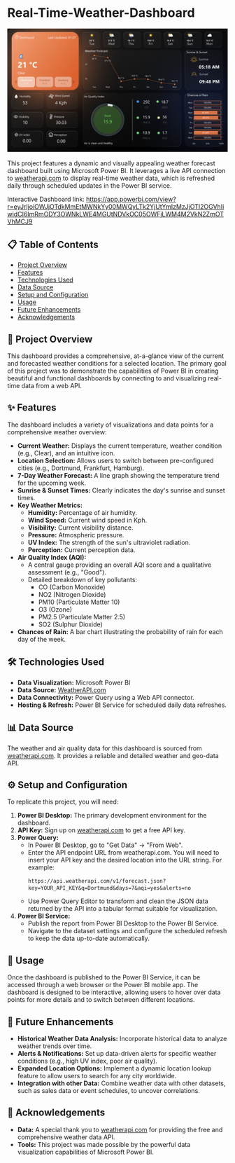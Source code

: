 # Real-Time-Weather-Dashboard


<img src="weather_dashboard.png" alt="A screenshot of the real-time weather forecast dashboard showing various metrics like temperature, air quality, and a 7-day forecast." width="800">


This project features a dynamic and visually appealing weather forecast dashboard built using Microsoft Power BI. It leverages a live API connection to [weatherapi.com](https://www.weatherapi.com/) to display real-time weather data, which is refreshed daily through scheduled updates in the Power BI service.

Interactive Dashboard link: https://app.powerbi.com/view?r=eyJrIjoiOWJjOTdkMmEtMWNkYy00MWQyLTk2YjUtYmIzMzJjOTI2OGVhIiwidCI6ImRmODY3OWNkLWE4MGUtNDVkOC05OWFjLWM4M2VkN2ZmOTVhMCJ9

## 📋 Table of Contents

  - [Project Overview](https://www.google.com/search?q=%23-project-overview)
  - [Features](https://www.google.com/search?q=%23-features)
  - [Technologies Used](https://www.google.com/search?q=%23-technologies-used)
  - [Data Source](https://www.google.com/search?q=%23-data-source)
  - [Setup and Configuration](https://www.google.com/search?q=%23-setup-and-configuration)
  - [Usage](https://www.google.com/search?q=%23-usage)
  - [Future Enhancements](https://www.google.com/search?q=%23-future-enhancements)
  - [Acknowledgements](https://www.google.com/search?q=%23-acknowledgements)

## 📝 Project Overview

This dashboard provides a comprehensive, at-a-glance view of the current and forecasted weather conditions for a selected location. The primary goal of this project was to demonstrate the capabilities of Power BI in creating beautiful and functional dashboards by connecting to and visualizing real-time data from a web API.

## ✨ Features

The dashboard includes a variety of visualizations and data points for a comprehensive weather overview:

  * **Current Weather:** Displays the current temperature, weather condition (e.g., Clear), and an intuitive icon.
  * **Location Selection:** Allows users to switch between pre-configured cities (e.g., Dortmund, Frankfurt, Hamburg).
  * **7-Day Weather Forecast:** A line graph showing the temperature trend for the upcoming week.
  * **Sunrise & Sunset Times:** Clearly indicates the day's sunrise and sunset times.
  * **Key Weather Metrics:**
      * **Humidity:** Percentage of air humidity.
      * **Wind Speed:** Current wind speed in Kph.
      * **Visibility:** Current visibility distance.
      * **Pressure:** Atmospheric pressure.
      * **UV Index:** The strength of the sun's ultraviolet radiation.
      * **Perception:** Current perception data.
  * **Air Quality Index (AQI):**
      * A central gauge providing an overall AQI score and a qualitative assessment (e.g., "Good").
      * Detailed breakdown of key pollutants:
          * CO (Carbon Monoxide)
          * NO2 (Nitrogen Dioxide)
          * PM10 (Particulate Matter 10)
          * O3 (Ozone)
          * PM2.5 (Particulate Matter 2.5)
          * SO2 (Sulphur Dioxide)
  * **Chances of Rain:** A bar chart illustrating the probability of rain for each day of the week.

## 🛠️ Technologies Used

  * **Data Visualization:** Microsoft Power BI
  * **Data Source:** [WeatherAPI.com](https://www.weatherapi.com/)
  * **Data Connectivity:** Power Query using a Web API connector.
  * **Hosting & Refresh:** Power BI Service for scheduled daily data refreshes.

## 📊 Data Source

The weather and air quality data for this dashboard is sourced from [weatherapi.com](https://www.weatherapi.com/). It provides a reliable and detailed weather and geo-data API.

## ⚙️ Setup and Configuration

To replicate this project, you will need:

1.  **Power BI Desktop:** The primary development environment for the dashboard.
2.  **API Key:** Sign up on [weatherapi.com](https://www.weatherapi.com/) to get a free API key.
3.  **Power Query:**
      * In Power BI Desktop, go to "Get Data" -\> "From Web".
      * Enter the API endpoint URL from weatherapi.com. You will need to insert your API key and the desired location into the URL string. For example:
        ```
        https://api.weatherapi.com/v1/forecast.json?key=YOUR_API_KEY&q=Dortmund&days=7&aqi=yes&alerts=no
        ```
      * Use Power Query Editor to transform and clean the JSON data returned by the API into a tabular format suitable for visualization.
4.  **Power BI Service:**
      * Publish the report from Power BI Desktop to the Power BI Service.
      * Navigate to the dataset settings and configure the scheduled refresh to keep the data up-to-date automatically.

## 🚀 Usage

Once the dashboard is published to the Power BI Service, it can be accessed through a web browser or the Power BI mobile app. The dashboard is designed to be interactive, allowing users to hover over data points for more details and to switch between different locations.

## 🔮 Future Enhancements

  * **Historical Weather Data Analysis:** Incorporate historical data to analyze weather trends over time.
  * **Alerts & Notifications:** Set up data-driven alerts for specific weather conditions (e.g., high UV index, poor air quality).
  * **Expanded Location Options:** Implement a dynamic location lookup feature to allow users to search for any city worldwide.
  * **Integration with other Data:** Combine weather data with other datasets, such as sales data or event schedules, to uncover correlations.

## 🙏 Acknowledgements

  * **Data:** A special thank you to [weatherapi.com](https://www.weatherapi.com/) for providing the free and comprehensive weather data API.
  * **Tools:** This project was made possible by the powerful data visualization capabilities of Microsoft Power BI.
